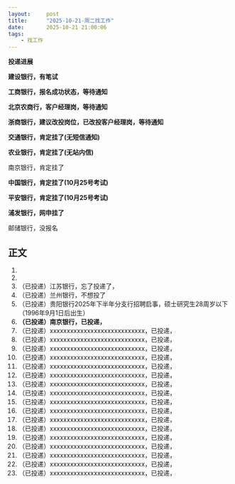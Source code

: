 ```yaml
---
layout:     post
title:      "2025-10-21-周二找工作"
date:       2025-10-21 21:00:06
tags:
    - 找工作
---
```


**投递进展**



**建设银行，有笔试**

**工商银行，报名成功状态，等待通知**

**北京农商行，客户经理岗，等待通知**

**浙商银行，建议改投岗位，已改投客户经理岗，等待通知**



**交通银行，肯定挂了(无短信通知)**

**农业银行，肯定挂了(无站内信)**

南京银行，肯定挂了

**中国银行，肯定挂了(10月25号考试)**

**平安银行，肯定挂了(10月25号考试)**

**浦发银行，网申挂了**

邮储银行，没报名




## 正文

1. 
1. 
1. （已投递）江苏银行，忘了投递了，
1. （已投递）兰州银行，不想投了
1. （已投递）贵阳银行2025年下半年分支行招聘启事，硕士研究生28周岁以下（1996年9月1日后出生）
1. **（已投递）南京银行，已投递，**
1. （已投递）xxxxxxxxxxxxxxxxxxxxxxxxxxxx，已投递，
1. （已投递）xxxxxxxxxxxxxxxxxxxxxxxxxxxx，已投递，
1. （已投递）xxxxxxxxxxxxxxxxxxxxxxxxxxxx，已投递，
1. （已投递）xxxxxxxxxxxxxxxxxxxxxxxxxxxx，已投递，
1. （已投递）xxxxxxxxxxxxxxxxxxxxxxxxxxxx，已投递，
1. （已投递）xxxxxxxxxxxxxxxxxxxxxxxxxxxx，已投递，
1. （已投递）xxxxxxxxxxxxxxxxxxxxxxxxxxxx，已投递，
1. （已投递）xxxxxxxxxxxxxxxxxxxxxxxxxxxx，已投递，
1. （已投递）xxxxxxxxxxxxxxxxxxxxxxxxxxxx，已投递，
1. （已投递）xxxxxxxxxxxxxxxxxxxxxxxxxxxx，已投递，
1. （已投递）xxxxxxxxxxxxxxxxxxxxxxxxxxxx，已投递，
1. （已投递）xxxxxxxxxxxxxxxxxxxxxxxxxxxx，已投递，
1. （已投递）xxxxxxxxxxxxxxxxxxxxxxxxxxxx，已投递，
1. （已投递）xxxxxxxxxxxxxxxxxxxxxxxxxxxx，已投递，
1. （已投递）xxxxxxxxxxxxxxxxxxxxxxxxxxxx，已投递，
1. （已投递）xxxxxxxxxxxxxxxxxxxxxxxxxxxx，已投递，
1. （已投递）xxxxxxxxxxxxxxxxxxxxxxxxxxxx，已投递，















